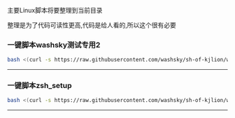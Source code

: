 主要Linux脚本将要整理到当前目录

整理是为了代码可读性更高,代码是给人看的,所以这个很有必要


### 一键脚本washsky测试专用2
```bash
bash <(curl -s https://raw.githubusercontent.com/washsky/sh-of-kjlion/washsky-develop/scripts/linux/main.sh)
```
***

### 一键脚本zsh_setup
```bash
bash <(curl -s https://raw.githubusercontent.com/washsky/sh-of-kjlion/washsky-develop/scripts/linux/zsh_setup.sh)
```
***
